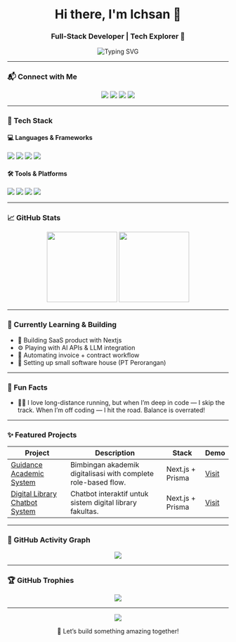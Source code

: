 <h1 align="center">Hi there, I'm Ichsan 👋</h1>
<h3 align="center">Full-Stack Developer | Tech Explorer 🚀</h3>

<p align="center">
  <img src="https://readme-typing-svg.demolab.com?font=Fira+Code&size=22&pause=1000&color=00FFB2&center=true&vCenter=true&width=435&lines=Build+Something+Cool+Together+%F0%9F%9A%80;Learning+Every+Day+%F0%9F%93%9A;" alt="Typing SVG" />
</p>

---

### 📬 Connect with Me

<p align="center">
  <a href="https://www.linkedin.com/in/ichsan-maldini-hamid-b6623316a/" target="_blank"><img src="https://img.shields.io/badge/-LinkedIn-0A66C2?style=flat&logo=linkedin&logoColor=white"/></a>
  <a href="mailto:ichsan225@gmail.com"><img src="https://img.shields.io/badge/-Email-D14836?style=flat&logo=gmail&logoColor=white"/></a>
  <a href="https://instagram.com/ichsanmldni"><img src="https://img.shields.io/badge/-Instagram-E4405F?style=flat&logo=instagram&logoColor=white"/></a>
  <a href="https://ichsanmaldini.dev"><img src="https://img.shields.io/badge/-Portfolio-000?style=flat&logo=vercel&logoColor=white"/></a>
</p>

---

### 🚀 Tech Stack

#### 💻 Languages & Frameworks

<p>
  <img src="https://img.shields.io/badge/JavaScript-F7DF1E?logo=javascript&logoColor=black" />
  <img src="https://img.shields.io/badge/TypeScript-3178C6?logo=typescript&logoColor=white" />
  <img src="https://img.shields.io/badge/React-61DAFB?logo=react&logoColor=black" />
  <img src="https://img.shields.io/badge/Next.js-000?logo=next.js&logoColor=white" />
</p>

#### 🛠 Tools & Platforms

<p>
  <img src="https://img.shields.io/badge/Prisma-2D3748?logo=prisma&logoColor=white" />
  <img src="https://img.shields.io/badge/TailwindCSS-38B2AC?logo=tailwind-css&logoColor=white" />
  <img src="https://img.shields.io/badge/GitHub-181717?logo=github&logoColor=white" />
  <img src="https://img.shields.io/badge/Vercel-000?logo=vercel&logoColor=white" />
</p>

---

### 📈 GitHub Stats

<p align="center">
  <img src="https://github-readme-stats.vercel.app/api?username=ichsanmldni&show_icons=true&theme=tokyonight&count_private=true&hide_border=true" height="160"/>
  <img src="https://github-readme-streak-stats.herokuapp.com/?user=ichsanmldni&theme=tokyonight&hide_border=true" height="160"/>
</p>

---

### 🧠 Currently Learning & Building

- 🧱 Building SaaS product with Nextjs
- ⚙️ Playing with AI APIs & LLM integration
- 🧾 Automating invoice + contract workflow
- 💼 Setting up small software house (PT Perorangan)

---

### 🎯 Fun Facts

- 🏃‍♂️ I love long-distance running, but when I’m deep in code — I skip the track. When I’m off coding — I hit the road. Balance is overrated!

---

### ✨ Featured Projects

| Project                                                                                 | Description                                                    | Stack            | Demo                                     |
| --------------------------------------------------------------------------------------- | -------------------------------------------------------------- | ---------------- | ---------------------------------------- |
| [Guidance Academic System](https://github.com/ichsanmldni/bimbingan-akademik-fik-upnvj) | Bimbingan akademik digitalisasi with complete role-based flow. | Next.js + Prisma | [Visit](https://bima.fik.upnvj.ac.id)    |
| [Digital Library Chatbot System](https://github.com/ichsanmldni/deeplib)                | Chatbot interaktif untuk sistem digital library fakultas.      | Next.js + Prisma | [Visit](https://deeplib.fik.upnvj.ac.id) |

---

### 🧩 GitHub Activity Graph

<p align="center">
  <img src="https://github-readme-activity-graph.vercel.app/graph?username=ichsanmldni&theme=github-compact&area=true&hide_border=true" />
</p>

---

### 🏆 GitHub Trophies

<p align="center">
  <img src="https://github-profile-trophy.vercel.app/?username=ichsanmldni&theme=tokyonight&column=7" />
</p>

---

<p align="center">
  <img src="https://komarev.com/ghpvc/?username=ichsanmldni&label=Profile%20views&color=0e75b6&style=flat" />
</p>
<p align="center">
  🚀 Let’s build something amazing together!
</p>
